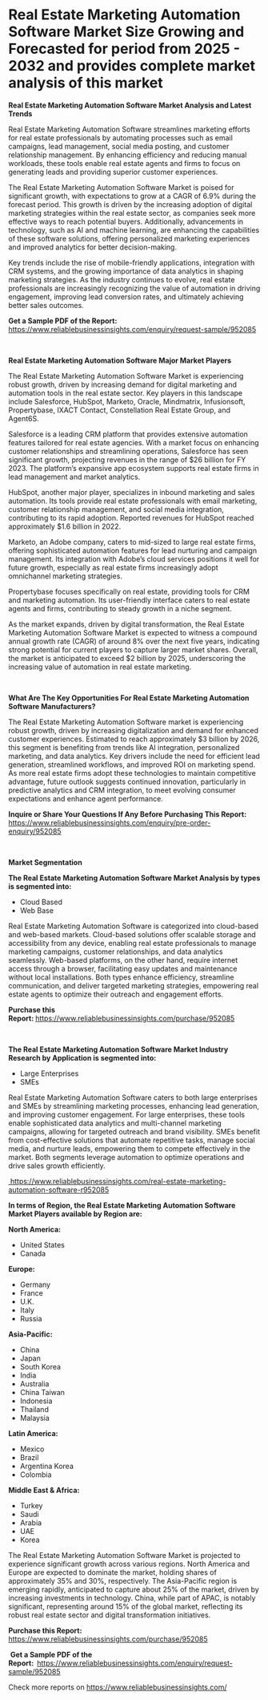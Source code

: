 <p><h1>Real Estate Marketing Automation Software Market Size Growing and Forecasted for period from 2025 - 2032 and provides complete market analysis of this market</h1></p><p><strong>Real Estate Marketing Automation Software Market Analysis and Latest Trends</strong></p>
<p><p>Real Estate Marketing Automation Software streamlines marketing efforts for real estate professionals by automating processes such as email campaigns, lead management, social media posting, and customer relationship management. By enhancing efficiency and reducing manual workloads, these tools enable real estate agents and firms to focus on generating leads and providing superior customer experiences.</p><p>The Real Estate Marketing Automation Software Market is poised for significant growth, with expectations to grow at a CAGR of 6.9% during the forecast period. This growth is driven by the increasing adoption of digital marketing strategies within the real estate sector, as companies seek more effective ways to reach potential buyers. Additionally, advancements in technology, such as AI and machine learning, are enhancing the capabilities of these software solutions, offering personalized marketing experiences and improved analytics for better decision-making.</p><p>Key trends include the rise of mobile-friendly applications, integration with CRM systems, and the growing importance of data analytics in shaping marketing strategies. As the industry continues to evolve, real estate professionals are increasingly recognizing the value of automation in driving engagement, improving lead conversion rates, and ultimately achieving better sales outcomes.</p></p>
<p><strong>Get a Sample PDF of the Report:&nbsp;</strong> <a href="https://www.reliablebusinessinsights.com/enquiry/request-sample/952085?utm_campaign=2268&utm_medium=2&utm_source=Github&utm_content=ia&utm_term=06032025&utm_id=real-estate-marketing-automation-software">https://www.reliablebusinessinsights.com/enquiry/request-sample/952085</a></p>
<p>&nbsp;</p>
<p><strong>Real Estate Marketing Automation Software Major Market Players</strong></p>
<p><p>The Real Estate Marketing Automation Software Market is experiencing robust growth, driven by increasing demand for digital marketing and automation tools in the real estate sector. Key players in this landscape include Salesforce, HubSpot, Marketo, Oracle, Mindmatrix, Infusionsoft, Propertybase, IXACT Contact, Constellation Real Estate Group, and Agent6S.</p><p>Salesforce is a leading CRM platform that provides extensive automation features tailored for real estate agencies. With a market focus on enhancing customer relationships and streamlining operations, Salesforce has seen significant growth, projecting revenues in the range of $26 billion for FY 2023. The platform’s expansive app ecosystem supports real estate firms in lead management and market analytics.</p><p>HubSpot, another major player, specializes in inbound marketing and sales automation. Its tools provide real estate professionals with email marketing, customer relationship management, and social media integration, contributing to its rapid adoption. Reported revenues for HubSpot reached approximately $1.6 billion in 2022.</p><p>Marketo, an Adobe company, caters to mid-sized to large real estate firms, offering sophisticated automation features for lead nurturing and campaign management. Its integration with Adobe’s cloud services positions it well for future growth, especially as real estate firms increasingly adopt omnichannel marketing strategies.</p><p>Propertybase focuses specifically on real estate, providing tools for CRM and marketing automation. Its user-friendly interface caters to real estate agents and firms, contributing to steady growth in a niche segment.</p><p>As the market expands, driven by digital transformation, the Real Estate Marketing Automation Software Market is expected to witness a compound annual growth rate (CAGR) of around 8% over the next five years, indicating strong potential for current players to capture larger market shares. Overall, the market is anticipated to exceed $2 billion by 2025, underscoring the increasing value of automation in real estate marketing.</p></p>
<p>&nbsp;</p>
<p><strong>What Are The Key Opportunities For Real Estate Marketing Automation Software Manufacturers?</strong></p>
<p><p>The Real Estate Marketing Automation Software market is experiencing robust growth, driven by increasing digitalization and demand for enhanced customer experiences. Estimated to reach approximately $3 billion by 2026, this segment is benefiting from trends like AI integration, personalized marketing, and data analytics. Key drivers include the need for efficient lead generation, streamlined workflows, and improved ROI on marketing spend. As more real estate firms adopt these technologies to maintain competitive advantage, future outlook suggests continued innovation, particularly in predictive analytics and CRM integration, to meet evolving consumer expectations and enhance agent performance.</p></p>
<p><strong>Inquire or Share Your Questions If Any Before Purchasing This Report:</strong> <a href="https://www.reliablebusinessinsights.com/enquiry/pre-order-enquiry/952085?utm_campaign=2268&utm_medium=2&utm_source=Github&utm_content=ia&utm_term=06032025&utm_id=real-estate-marketing-automation-software">https://www.reliablebusinessinsights.com/enquiry/pre-order-enquiry/952085</a></p>
<p>&nbsp;</p>
<p><strong>Market Segmentation</strong></p>
<p><strong>The Real Estate Marketing Automation Software Market Analysis by types is segmented into:</strong></p>
<p><ul><li>Cloud Based</li><li>Web Base</li></ul></p>
<p><p>Real Estate Marketing Automation Software is categorized into cloud-based and web-based markets. Cloud-based solutions offer scalable storage and accessibility from any device, enabling real estate professionals to manage marketing campaigns, customer relationships, and data analytics seamlessly. Web-based platforms, on the other hand, require internet access through a browser, facilitating easy updates and maintenance without local installations. Both types enhance efficiency, streamline communication, and deliver targeted marketing strategies, empowering real estate agents to optimize their outreach and engagement efforts.</p></p>
<p><strong>Purchase this Report:&nbsp;</strong><a href="https://www.reliablebusinessinsights.com/purchase/952085?utm_campaign=2268&utm_medium=2&utm_source=Github&utm_content=ia&utm_term=06032025&utm_id=real-estate-marketing-automation-software">https://www.reliablebusinessinsights.com/purchase/952085</a></p>
<p>&nbsp;</p>
<p><strong>The Real Estate Marketing Automation Software Market Industry Research by Application is segmented into:</strong></p>
<p><ul><li>Large Enterprises</li><li>SMEs</li></ul></p>
<p><p>Real Estate Marketing Automation Software caters to both large enterprises and SMEs by streamlining marketing processes, enhancing lead generation, and improving customer engagement. For large enterprises, these tools enable sophisticated data analytics and multi-channel marketing campaigns, allowing for targeted outreach and brand visibility. SMEs benefit from cost-effective solutions that automate repetitive tasks, manage social media, and nurture leads, empowering them to compete effectively in the market. Both segments leverage automation to optimize operations and drive sales growth efficiently.</p></p>
<p><a href="https://www.reliablebusinessinsights.com/real-estate-marketing-automation-software-r952085?utm_campaign=2268&utm_medium=2&utm_source=Github&utm_content=ia&utm_term=06032025&utm_id=real-estate-marketing-automation-software">&nbsp;https://www.reliablebusinessinsights.com/real-estate-marketing-automation-software-r952085</a></p>
<p><strong>In terms of Region, the Real Estate Marketing Automation Software Market Players available by Region are:</strong></p>
<p>
    <p> <strong> North America: </strong>
        <ul>
            <li>United States</li>
            <li>Canada</li>
        </ul>
        </p> 
    <p> <strong> Europe: </strong>
        <ul>
            <li>Germany</li>
            <li>France</li>
            <li>U.K.</li>
            <li>Italy</li>
            <li>Russia</li>
        </ul>
        </p> 
    <p> <strong> Asia-Pacific: </strong>
        <ul>
            <li>China</li>
            <li>Japan</li>
            <li>South Korea</li>
            <li>India</li>
            <li>Australia</li>
            <li>China Taiwan</li>
            <li>Indonesia</li>
            <li>Thailand</li>
            <li>Malaysia</li>
        </ul>
        </p> 
    <p> <strong> Latin America: </strong>
        <ul>
            <li>Mexico</li>
            <li>Brazil</li>
            <li>Argentina Korea</li>
            <li>Colombia</li>
        </ul>
        </p> 
    <p> <strong> Middle East & Africa: </strong>
        <ul>
            <li>Turkey</li>
            <li>Saudi</li>
            <li>Arabia</li>
            <li>UAE</li>
            <li>Korea</li>
        </ul>
    </p>
    </p>
<p><p>The Real Estate Marketing Automation Software Market is projected to experience significant growth across various regions. North America and Europe are expected to dominate the market, holding shares of approximately 35% and 30%, respectively. The Asia-Pacific region is emerging rapidly, anticipated to capture about 25% of the market, driven by increasing investments in technology. China, while part of APAC, is notably significant, representing around 15% of the global market, reflecting its robust real estate sector and digital transformation initiatives.</p></p>
<p><strong>Purchase this Report: </strong><a href="https://www.reliablebusinessinsights.com/purchase/952085?utm_campaign=2268&utm_medium=2&utm_source=Github&utm_content=ia&utm_term=06032025&utm_id=real-estate-marketing-automation-software">https://www.reliablebusinessinsights.com/purchase/952085</a></p>
<p>&nbsp;<strong>Get a Sample PDF of the Report:&nbsp;&nbsp;</strong><a href="https://www.reliablebusinessinsights.com/enquiry/request-sample/952085?utm_campaign=2268&utm_medium=2&utm_source=Github&utm_content=ia&utm_term=06032025&utm_id=real-estate-marketing-automation-software">https://www.reliablebusinessinsights.com/enquiry/request-sample/952085</a></p>
<p><strong></strong></p>
<p>Check more reports on <a href="https://www.reliablebusinessinsights.com/?utm_campaign=2268&utm_medium=2&utm_source=Github&utm_content=ia&utm_term=06032025&utm_id=real-estate-marketing-automation-software">https://www.reliablebusinessinsights.com/</a></p>